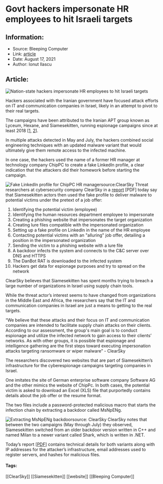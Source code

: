 # Govt hackers impersonate HR employees to hit Israeli targets
### 

## Information:
+ Source: Bleeping Computer
+ Link: [article](https://www.bleepingcomputer.com/news/security/govt-hackers-impersonate-hr-employees-to-hit-israeli-targets/)
+ Date: August 17, 2021
+ Author: Ionut Ilascu


## Article:
![Nation-state hackers impersonate HR employees to hit Israeli targets](https://www.bleepstatic.com/content/hl-images/2021/05/25/Iran-fingerprint.jpg)


Hackers associated with the Iranian government have focused attack efforts on IT and communication companies in Israel, likely in an attempt to pivot to their real targets.


The campaigns have been attributed to the Iranian APT group known as Lyceum, Hexane, and Siamesekitten, running espionage campaigns since at least 2018 [[1](https://www.bleepingcomputer.com/news/security/new-actors-attack-industrial-control-systems-old-ones-mature/), [2](https://www.bleepingcomputer.com/news/security/lyceum-hexane-threat-group-uses-common-hacking-tactics/)].


In multiple attacks detected in May and July, the hackers combined social engineering techniques with an updated malware variant that would ultimately give them remote access to the infected machine.


In one case, the hackers used the name of a former HR manager at technology company ChipPC to create a fake LinkedIn profile, a clear indication that the attackers did their homework before starting the campaign.



![Fake LinkedIn profile for ChipPC HR manager](https://www.bleepstatic.com/images/news/u/1100723/APT/Lyceum%20-%20Hexane/FakeLinkedInProfile_ClearSky.jpg)source:ClearSky
Threat researchers at cybersecurity company ClearSky in a [report](https://www.clearskysec.com/wp-content/uploads/2021/08/Siamesekitten.pdf) [PDF] today say that Siamesekitten actors then used the fake profile to deliver malware to potential victims under the pretext of a job offer:


1. Identifying the potential victim (employee)
2. Identifying the human resources department employee to impersonate
3. Creating a phishing website that impersonates the target organization
4. Creating lure files compatible with the impersonated organization
5. Setting up a fake profile on LinkedIn in the name of the HR employee
6. Contacting potential victims with an "alluring" job offer, detailing a position in the impersonated organization
7. Sending the victim to a phishing website with a lure file
8. A backdoor infects the system and connects to the C&C server over DNS and HTTPS
9. The DanBot RAT is downloaded to the infected system
10. Hackers get data for espionage purposes and try to spread on the network


ClearSky believes that Siamesekitten has spent months trying to breach a large number of organizations in Israel using supply chain tools.


While the threat actor’s interest seems to have changed from organizations in the Middle East and Africa, the researchers say that the IT and communication companies in Israel are just a means to getting to the real targets.



“We believe that these attacks and their focus on IT and communication companies are intended to facilitate supply chain attacks on their clients. According to our assessment, the group's main goal is to conduct espionage and utilize the infected network to gain access to their clients’ networks. As with other groups, it is possible that espionage and intelligence gathering are the first steps toward executing impersonation attacks targeting ransomware or wiper malware” - ClearSky



The researchers discovered two websites that are part of Siamesekitten’s infrastructure for the cyberespionage campaigns targeting companies in Israel.


One imitates the site of German enterprise software company Software AG and the other mimics the website of ChipPc. In both cases, the potential victim is asked to download an Excel (XLS) file that purportedly contains details about the job offer or the resume format.


The two files include a password-protected malicious macro that starts the infection chain by extracting a backdoor called MsNpENg.



![Extracting MsNpENg backdoor](https://www.bleepstatic.com/images/news/u/1100723/APT/Lyceum%20-%20Hexane/MsNpENgExtraction_ClearSky.jpg)source: ClearSky
ClearSky notes that between the two campaigns (May through July) they observed, Siamesekitten switched from an older backdoor version written in C++ and named Milan to a newer variant called Shark, which is written in .NET.


Today’s report [[PDF](https://www.clearskysec.com/wp-content/uploads/2021/08/Siamesekitten.pdf)] contains technical details for both variants along with IP addresses for the attacker’s infrastructure, email addresses used to register servers, and hashes for malicious files.




#### Tags:
[[ClearSky]] [[Siamesekitten]] [[website]] [[Bleeping Computer]]
